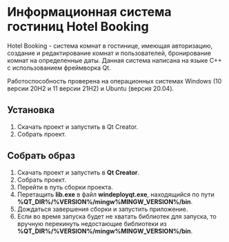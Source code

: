 # Информационная система гостиниц Hotel Booking
Hotel Booking - система комнат в гостинице, имеющая авторизацию, создание и редактирование комнат и пользователей, бронирование комнат на определенные даты.
Данная система написана на языке C++ с использованием фреймворка Qt.

Работоспособность проверена на операционных системах Windows (10 версии 20H2 и 11 версии 21H2) и Ubuntu (версия 20.04).

## Установка
1. Скачать проект и запустить в Qt Creator.
2. Собрать проект.

## Собрать образ
1. Скачать проект и запустить в **Qt Creator**.
2. Собрать проект.
3. Перейти в путь сборки проекта. 
4. Перетащить **lib.exe** в файл **windeployqt.exe**, находящийся по пути **%QT_DIR%/%VERSION%/mingw%MINGW_VERSION%/bin**.
5. Дождаться завершения сборки и запустить приложение.
6. Если во время запуска будет не хватать библиотек для запуска, то вручную перекинуть недостающие библиотеки из **%QT_DIR%/%VERSION%/mingw%MINGW_VERSION%/bin**.